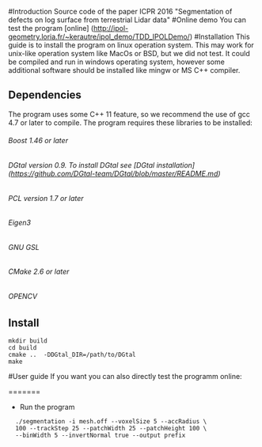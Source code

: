 #Introduction
Source code of the paper ICPR 2016 "Segmentation of defects on log surface from terrestrial Lidar data"
#Online demo
You can test the program [online]
(http://ipol-geometry.loria.fr/~kerautre/ipol_demo/TDD_IPOLDemo/)
#Installation
This guide is to install the program on linux operation system. This may work for unix-like operation system like MacOs or BSD, but we did not test. It could be compiled and run in windows operating system, however some additional software should be installed like mingw or MS C++ compiler.
## Dependencies
The program uses some C++ 11 feature, so we recommend the use of gcc 4.7 or later to compile. The program requires these libraries to be installed:
###### Boost 1.46 or later
###### DGtal version 0.9. To install DGtal see [DGtal installation] (https://github.com/DGtal-team/DGtal/blob/master/README.md)
###### PCL version 1.7 or later
###### Eigen3
###### GNU GSL 
###### CMake 2.6 or later
###### OPENCV 

## Install
```
mkdir build
cd build
cmake ..  -DDGtal_DIR=/path/to/DGtal
make
```
#User guide
If you want you can also directly test the programm online:

=======
* Run the program
```
  ./segmentation -i mesh.off --voxelSize 5 --accRadius \
  100 --trackStep 25 --patchWidth 25 --patchHeight 100 \
  --binWidth 5 --invertNormal true --output prefix
```
